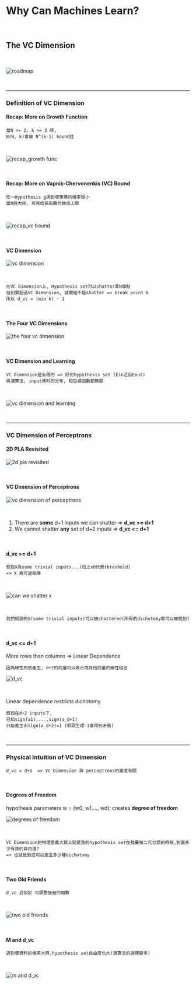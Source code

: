 # Why Can Machines Learn?

<br />

## The VC Dimension

<br />

![roadmap](https://github.com/linda2020130/Notes_ML-Foundations/blob/master/Pictures/Week%207/roadmap.PNG)

<br />

***

### Definition of VC Dimension

#### Recap: More on Growth Function

```
當N >= 2, k >= 3 時,
B(N, k)會被 N^(k-1) bound住
```

<br />

![recap_growth func](https://github.com/linda2020130/Notes_ML-Foundations/blob/master/Pictures/Week%207/recap_growth%20func.PNG)

<br />

#### Recap: More on Vapnik-Chervonenkis (VC) Bound

```
任一Hypothesis g遇到壞事情的機率很小
當N夠大時, 可將成長函數代換成上限
```
<br />

![recap_vc bound](https://github.com/linda2020130/Notes_ML-Foundations/blob/master/Pictures/Week%207/recap_vc%20bound.PNG)

<br />

#### VC Dimension

![vc dimension](https://github.com/linda2020130/Notes_ML-Foundations/blob/master/Pictures/Week%207/vc%20dimension.PNG)

<br />

```
在VC Dimension上, Hypothesis set可以shatter某N個點
但如果超過VC Dimension, 就開始不能shatter => break point k
所以 d_vc = (min k) - 1
```

<br />

#### The Four VC Dimensions

![the four vc dimension](https://github.com/linda2020130/Notes_ML-Foundations/blob/master/Pictures/Week%207/the%20four%20vc%20dimensions.PNG)

<br />

#### VC Dimension and Learning

```
VC Dimension是有限的 => 好的hypothesis set (Ein近似Eout)
與演算法, input資料的分布, 和目標函數都無關
```

<br />

![vc dimension and learning](https://github.com/linda2020130/Notes_ML-Foundations/blob/master/Pictures/Week%207/vc%20dimension%20and%20learning.PNG)

<br />

***

### VC Dimension of Perceptrons

#### 2D PLA Revisited

![2d pla revisited](https://github.com/linda2020130/Notes_ML-Foundations/blob/master/Pictures/Week%207/2d%20pla%20revisited.PNG)

<br />

#### VC Dimension of Perceptrons

![vc dimension of perceptrons](https://github.com/linda2020130/Notes_ML-Foundations/blob/master/Pictures/Week%207/vc%20dimension%20of%20perceptrons.PNG)

<br />

1. There are **some** d+1 inputs we can shatter  =>  **d_vc >= d+1**
2. We cannot shatter **any** set of d+2 inputs  =>  **d_vc <= d+1**

<br />

#### d_vc >= d+1

```
假設X為some trivial inputs...(加上x0代表threshold)
=> X 為可逆矩陣
```

<br />

![can we shatter x](https://github.com/linda2020130/Notes_ML-Foundations/blob/master/Pictures/Week%207/can%20we%20shatter%20x.PNG)

<br />

```
我們假設的X(some trivial inputs)可以被shattered(所有的dichotomy都可以被找到)
```

<br />

#### d_vc <= d+1

More rows than columns  =>  Linear Dependence 

```
因為線性相依產生, d+2的向量可以表示成其他向量的線性組合
```

![d_vc](https://github.com/linda2020130/Notes_ML-Foundations/blob/master/Pictures/Week%207/d_vc.PNG)

<br />

Linear dependence restricts dichotomy

```
假設在d+2 inputs下, 
已知sign(a1),...,sign(a_d+1) 
只能產生出sign(a_d+2)=1 (假設生成-1會得到矛盾)
```

<br />

***

### Physical Intuition of VC Dimension

```
d_vc = d+1  => VC Dimension 與 perceptrons的維度有關
```
<br />

#### Degrees of Freedom

hypothesis parameters w = (w0, w1,..., wd): creates **degree of freedom**

![degrees of freedom]()

<br />

```
VC Dimension的物理意義大致上就是我的hypothesis set在我要做二元分類的時候,到底多少有效的自由度?
=> 也就是到底可以產生多少種dichotomy
```

<br />

#### Two Old Friends

```
d_vc 近似於 可調整旋鈕的個數
```

<br />

![two old friends]()

<br />

#### M and d_vc

```
遇到壞資料的機率大時,hypothesis set自由度也大(演算法的選擇變多)
```
<br />

![m and d_vc]()

<br />






